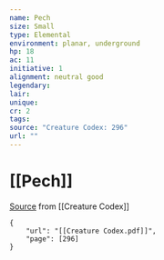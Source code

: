 ```yaml
---
name: Pech
size: Small
type: Elemental
environment: planar, underground
hp: 18
ac: 11
initiative: 1
alignment: neutral good
legendary: 
lair: 
unique: 
cr: 2
tags: 
source: "Creature Codex: 296"
url: ""
---
```

# [[Pech]]

[Source](zotero://open-pdf/library/items/NTNKJRHG?page=296) from [[Creature Codex]]

```pdf
{
	"url": "[[Creature Codex.pdf]]",
	"page": [296]
}
```

